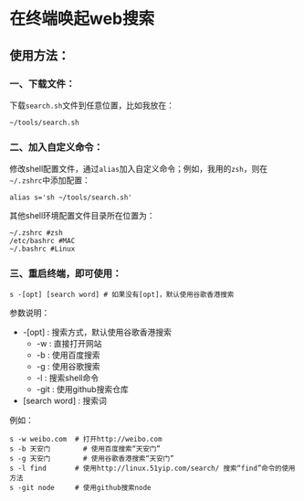# 在终端唤起web搜索

## 使用方法：

### 一、下载文件：

下载`search.sh`文件到任意位置，比如我放在：

	~/tools/search.sh

### 二、加入自定义命令：

修改shell配置文件，通过`alias`加入自定义命令；例如，我用的`zsh`，则在`~/.zshrc`中添加配置：

	alias s='sh ~/tools/search.sh'

其他shell环境配置文件目录所在位置为：

	~/.zshrc #zsh
	/etc/bashrc #MAC
	~/.bashrc #Linux

### 三、重启终端，即可使用：

	s -[opt] [search word] # 如果没有[opt]，默认使用谷歌香港搜索

参数说明：

* -[opt] : 搜索方式，默认使用谷歌香港搜索
	* -w : 直接打开网站
	* -b : 使用百度搜索
	* -g : 使用谷歌搜索
	* -l : 搜索shell命令
	* -git : 使用github搜索仓库
* [search word] : 搜索词

例如：

	s -w weibo.com 	# 打开http://weibo.com
	s -b 天安门 		# 使用百度搜索“天安门”
	s -g 天安门		# 使用谷歌香港搜索“天安门”
	s -l find		# 使用http://linux.51yip.com/search/ 搜索“find”命令的使用方法
	s -git node		# 使用github搜索node